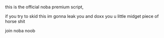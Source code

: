 this is the official noba premium script, 

if you try to skid this im gonna leak you and doxx you u little midget piece of horse shit

join noba noob
